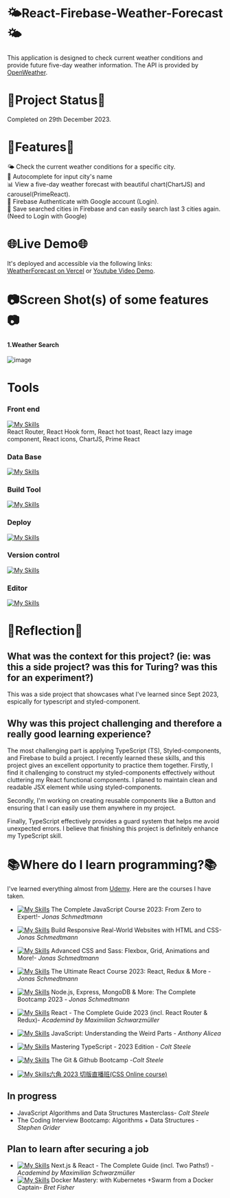 # 🌤️React-Firebase-Weather-Forecast🌤

This application is designed to check current weather conditions and provide future five-day weather information. The API is provided by [OpenWeather](https://openweathermap.org/).<br/>

# 🚧Project Status🚧

Completed on 29th December 2023.

# 🌟Features🌟
🌤️ Check the current weather conditions for a specific city.</br>
📧 Autocomplete for input city's name</br>
📊 View a five-day weather forecast with beautiful chart(ChartJS) and carousel(PrimeReact).</br>
🔐 Firebase Authenticate with Google account (Login).</br>
💾 Save searched cities in Firebase and can easily search last 3 cities again.(Need to Login with Google)</br>

# 🌐Live Demo🌐
It's deployed and accessible via the following links:<br>
[WeatherForecast on Vercel]([https://flight-ease.vercel.app/](https://skydirect-weather-forecast.vercel.app/)) or [Youtube Video Demo](https://www.youtube.com/watch?v=LUg-7Pdlrbw).

# 📷Screen Shot(s) of some features 📷

#### 1.Weather Search

![image](![image](https://github.com/peggydbc1217/React-weather-forecast/assets/42536652/0d1190d6-8e20-4f02-8d64-d1e1ac18f6f8)
)


# Tools

### Front end

[![My Skills](https://skillicons.dev/icons?i=ts,react,redux,styledcomponents,html,css)](https://skillicons.dev)<br/>
React Router, React Hook form, React hot toast, React lazy image component, React icons, ChartJS, Prime React

### Data Base 
[![My Skills](https://skillicons.dev/icons?i=firebase)](https://skillicons.dev)</br>

### Build Tool
[![My Skills](https://skillicons.dev/icons?i=vite)](https://skillicons.dev)</br>

### Deploy
[![My Skills](https://skillicons.dev/icons?i=vercel)](https://skillicons.dev)</br>

### Version control
[![My Skills](https://skillicons.dev/icons?i=git,github)](https://skillicons.dev)</br>

### Editor
[![My Skills](https://skillicons.dev/icons?i=vscode)](https://skillicons.dev)</br>


# 🤔Reflection🤔

## What was the context for this project? (ie: was this a side project? was this for Turing? was this for an experiment?)

This was a side project that showcases what I've learned since Sept 2023, espically for typescript and styled-component.


## Why was this project challenging and therefore a really good learning experience?

The most challenging part is applying TypeScript (TS), Styled-components, and Firebase to build a project.
I recently learned these skills, and this project gives an excellent opportunity to practice them together. 
Firstly, I find it challenging to construct my styled-components effectively without cluttering my React functional components. 
I planed to maintain clean and readable JSX element while using styled-components.

Secondly, I'm working on creating reusable components like a Button and ensuring that I can easily use them anywhere in my project. 

Finally, TypeScript effectively provides a guard system that helps me avoid unexpected errors. I believe that finishing this project is definitely enhance my TypeScript skill.


# 📚Where do I learn programming?📚

I've learned everything almost from [Udemy](https://www.udemy.com/).
Here are the courses I have taken.

- [![My Skills](https://skillicons.dev/icons?i=js)](https://skillicons.dev) The Complete JavaScript Course 2023: From Zero to Expert!- _Jonas Schmedtmann_
- [![My Skills](https://skillicons.dev/icons?i=css)](https://skillicons.dev) Build Responsive Real-World Websites with HTML and CSS- _Jonas Schmedtmann_
- [![My Skills](https://skillicons.dev/icons?i=sass)](https://skillicons.dev) Advanced CSS and Sass: Flexbox, Grid, Animations and More!- _Jonas Schmedtmann_
- [![My Skills](https://skillicons.dev/icons?i=react)](https://skillicons.dev) The Ultimate React Course 2023: React, Redux & More - _Jonas Schmedtmann_
- [![My Skills](https://skillicons.dev/icons?i=nodejs,express,mongodb)](https://skillicons.dev) Node.js, Express, MongoDB & More: The Complete Bootcamp 2023 - _Jonas Schmedtmann_
- [![My Skills](https://skillicons.dev/icons?i=react)](https://skillicons.dev) React - The Complete Guide 2023 (incl. React Router & Redux)- _Academind by Maximilian Schwarzmüller_
- [![My Skills](https://skillicons.dev/icons?i=js)](https://skillicons.dev) JavaScript: Understanding the Weird Parts - _Anthony Alicea_

- [![My Skills](https://skillicons.dev/icons?i=typescript)](https://skillicons.dev) Mastering TypeScript - 2023 Edition - _Colt Steele_
- [![My Skills](https://skillicons.dev/icons?i=git,github)](https://skillicons.dev) The Git & Github Bootcamp -_Colt Steele_

- [![My Skills](https://skillicons.dev/icons?i=discord)](https://skillicons.dev)[六角 2023 切版直播班(CSS Online course)](https://www.hexschool.com/courses/web-layout-training-1st.html)

## In progress

- JavaScript Algorithms and Data Structures Masterclass- _Colt Steele_
- The Coding Interview Bootcamp: Algorithms + Data Structures - _Stephen Grider_

## Plan to learn after securing a job

- [![My Skills](https://skillicons.dev/icons?i=nextjs)](https://skillicons.dev) Next.js & React - The Complete Guide (incl. Two Paths!) - _Academind by Maximilian Schwarzmüller_
- [![My Skills](https://skillicons.dev/icons?i=docker)](https://skillicons.dev) Docker Mastery: with Kubernetes +Swarm from a Docker Captain- _Bret Fisher_
